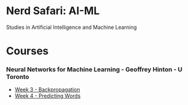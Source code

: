 # Nerd Safari: AI-ML

Studies in Artificial Intelligence and Machine Learning

# Courses

### Neural Networks for Machine Learning - Geoffrey Hinton - U Toronto

* [Week 3 - Backpropagation](/./courses/neural_networks_geoffrey_hinton/week03_backpropagation/README.md)
* [Week 4 - Predicting Words](/./courses/neural_networks_geoffrey_hinton/week04_predicting_words/README.md)



